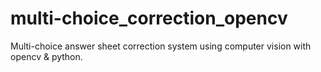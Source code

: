 # multi-choice_correction_opencv
Multi-choice answer sheet correction system using computer vision with opencv &amp; python.
